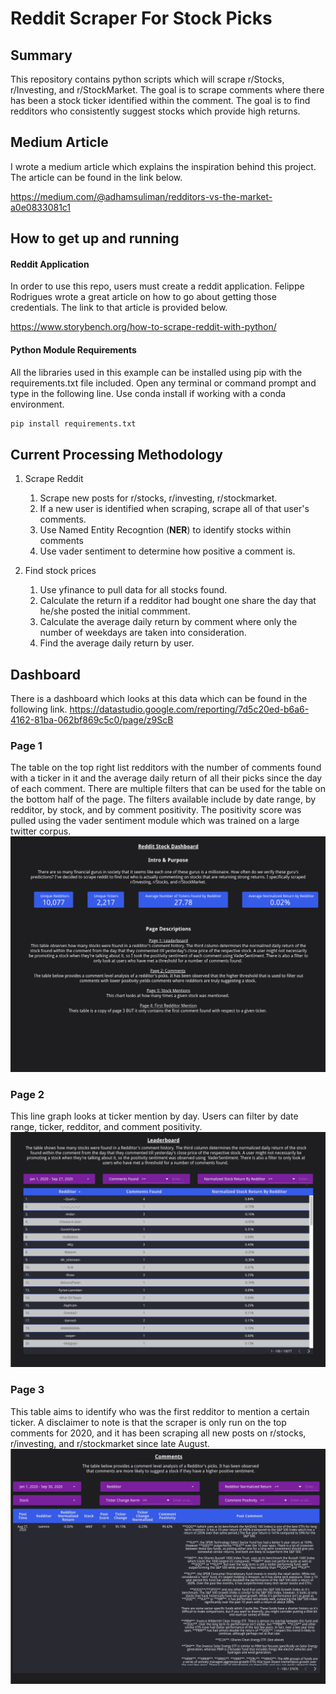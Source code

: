 # Reddit Scraper For Stock Picks
## Summary
This repository contains python scripts which will scrape r/Stocks, r/Investing, and r/StockMarket. The goal is to scrape comments where there has been a stock ticker identified within the comment. The goal is to find redditors who consistently suggest stocks which provide high returns.

## Medium Article
I wrote a medium article which explains the inspiration behind this project. The article can be found in the link below.

https://medium.com/@adhamsuliman/redditors-vs-the-market-a0e0833081c1

## How to get up and running
#### Reddit Application
In order to use this repo, users must create a reddit application. Felippe Rodrigues wrote a great article on how to go about getting those credentials. The link to that article is provided below.

https://www.storybench.org/how-to-scrape-reddit-with-python/

#### Python Module Requirements
All the libraries used in this example can be installed using pip with the requirements.txt file included. Open any terminal or command prompt and type in the following line. Use conda install if working with a conda environment. 
```python
pip install requirements.txt
```

## Current Processing Methodology
1. Scrape Reddit 
    1. Scrape new posts for r/stocks, r/investing, r/stockmarket.
    1. If a new user is identified when scraping, scrape all of that user's comments. 
    1. Use Named Entity Recogntion (**NER**) to identify stocks within comments
    1. Use vader sentiment to determine how positive a comment is. 

1. Find stock prices
    1. Use yfinance to pull data for all stocks found.
    2. Calculate the return if a redditor had bought one share the day that he/she posted the initial commment. 
    3. Calculate the average daily return by comment where only the number of weekdays are taken into consideration.
    4. Find the average daily return by user.
      

## Dashboard
There is a dashboard which looks at this data which can be found in the following link. 
https://datastudio.google.com/reporting/7d5c20ed-b6a6-4162-81ba-062bf869c5c0/page/z9ScB

### Page 1
 The table on the top right list redditors with the number of comments found with a ticker in it and the average daily return of all their picks since the day of each comment. There are multiple filters that can be used for the table on the bottom half of the page. The filters available include by date range, by redditor, by stock, and by comment positivity. The positivity score was pulled using the vader sentiment module which was trained on a large twitter corpus.    
![page_1](images/page_1.png)

### Page 2
This line graph looks at ticker mention by day. Users can filter by date range, ticker, redditor, and comment positivity. 
![page_2](images/page_2.png)

### Page 3
This table aims to identify who was the first redditor to mention a certain ticker. A disclaimer to note is that the scraper is only run on the top comments for 2020, and it has been scraping all new posts on r/stocks, r/investing, and r/stockmarket since late August.
![page_3](images/page_3.png)